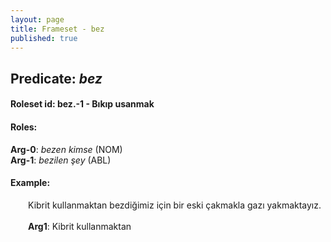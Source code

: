 ```yaml
---
layout: page
title: Frameset - bez
published: true
---
```

<h2>Predicate: <i>bez</i></h2>
<h4>Roleset id: bez.-1 - Bıkıp usanmak<br>
<h4>Roles:</h4>
<b>Arg-0</b>: <i>bezen kimse</i>  (NOM) <br>
<b>Arg-1</b>: <i>bezilen şey</i>  (ABL) <br>
<h4>Example:</h4>
&emsp;&emsp;Kibrit kullanmaktan bezdiğimiz için bir eski çakmakla gazı yakmaktayız.<br><br>
&emsp;&emsp;<b>Arg1</b>:  Kibrit kullanmaktan<br>

